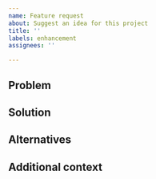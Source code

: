 ```yaml
---
name: Feature request
about: Suggest an idea for this project
title: ''
labels: enhancement
assignees: ''

---
```


## Problem

<!--
If your feature request is related to a problem, please describe it
Ex. I hate when [...]
-->

## Solution

<!-- Describe the solution you'd like. -->

## Alternatives

<!-- Describe any alternative solutions or features you've considered. -->

## Additional context

<!-- Add any other context or screenshots about the feature request here. -->

